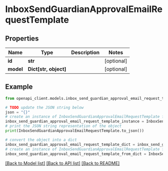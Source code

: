 # InboxSendGuardianApprovalEmailRequestTemplate


## Properties

Name | Type | Description | Notes
------------ | ------------- | ------------- | -------------
**id** | **str** |  | [optional] 
**model** | **Dict[str, object]** |  | [optional] 

## Example

```python
from openapi_client.models.inbox_send_guardian_approval_email_request_template import InboxSendGuardianApprovalEmailRequestTemplate

# TODO update the JSON string below
json = "{}"
# create an instance of InboxSendGuardianApprovalEmailRequestTemplate from a JSON string
inbox_send_guardian_approval_email_request_template_instance = InboxSendGuardianApprovalEmailRequestTemplate.from_json(json)
# print the JSON string representation of the object
print(InboxSendGuardianApprovalEmailRequestTemplate.to_json())

# convert the object into a dict
inbox_send_guardian_approval_email_request_template_dict = inbox_send_guardian_approval_email_request_template_instance.to_dict()
# create an instance of InboxSendGuardianApprovalEmailRequestTemplate from a dict
inbox_send_guardian_approval_email_request_template_from_dict = InboxSendGuardianApprovalEmailRequestTemplate.from_dict(inbox_send_guardian_approval_email_request_template_dict)
```
[[Back to Model list]](../README.md#documentation-for-models) [[Back to API list]](../README.md#documentation-for-api-endpoints) [[Back to README]](../README.md)



